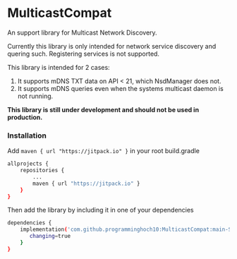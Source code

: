 # MulticastCompat
An support library for Multicast Network Discovery.

Currently this library is only intended for network service discovery and quering such.
Registering services is not supported.

This library is intended for 2 cases:

1. It supports mDNS TXT data on API < 21, which NsdManager does not.
1. It supports mDNS queries even when the systems multicast daemon is not running.

**This library is still under development and should not be used in production.**

### Installation
Add `maven { url "https://jitpack.io" }` in your root build.gradle

```sh
allprojects {
    repositories {
        ...
        maven { url "https://jitpack.io" }
    }
}
```

Then add the library by including it in one of your dependencies

```sh
dependencies {
    implementation('com.github.programminghoch10:MulticastCompat:main-SNAPSHOT') {
       changing=true
    }
}
```

